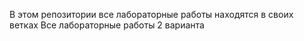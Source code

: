В этом репозитории все лабораторные работы находятся в своих ветках
Все лабораторные работы 2 варианта
